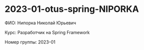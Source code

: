 # 2023-01-otus-spring-NIPORKA
ФИО: Нипорка Николай Юрьевич

Курс: Разработчик на Spring Framework

Номер группы: 2023-01
